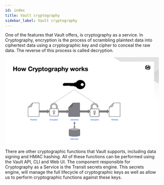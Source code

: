 ```yaml
---
id: index
title: Vault cryptography
sidebar_label: Vault cryptography
---
```


One of the features that Vault offers, is cryptography as a service.  In Cryptography, encryption is the process of scrambling plaintext data into ciphertext data using a cryptographic key and cipher to conceal the raw data. The reverse of this process is called decryption.

![encryption workflow](images/cryptography.png)

There are other cryptographic functions that Vault supports, including data signing and HMAC hashing.  All of these functions can be performed using the Vault API, CLI and Web UI. The component responsible for Cryptography as a Service is the Transit secrets engine. This secrets engine, will manage the full lifecycle of cryptographic keys as well as allow us to perform cryptographic functions against these keys.
